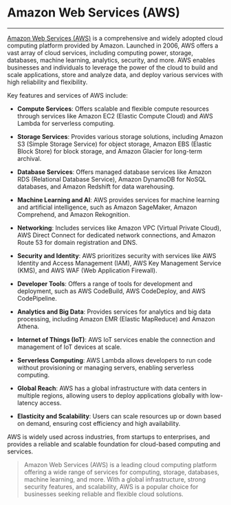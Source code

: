 # Amazon Web Services (AWS)

---

[Amazon Web Services (AWS)](https://aws.amazon.com/) is a comprehensive and widely adopted cloud computing platform provided by Amazon. Launched in 2006, AWS offers a vast array of cloud services, including computing power, storage, databases, machine learning, analytics, security, and more. AWS enables businesses and individuals to leverage the power of the cloud to build and scale applications, store and analyze data, and deploy various services with high reliability and flexibility.

Key features and services of AWS include:

- **Compute Services**: Offers scalable and flexible compute resources through services like Amazon EC2 (Elastic Compute Cloud) and AWS Lambda for serverless computing.

- **Storage Services**: Provides various storage solutions, including Amazon S3 (Simple Storage Service) for object storage, Amazon EBS (Elastic Block Store) for block storage, and Amazon Glacier for long-term archival.

- **Database Services**: Offers managed database services like Amazon RDS (Relational Database Service), Amazon DynamoDB for NoSQL databases, and Amazon Redshift for data warehousing.

- **Machine Learning and AI**: AWS provides services for machine learning and artificial intelligence, such as Amazon SageMaker, Amazon Comprehend, and Amazon Rekognition.

- **Networking**: Includes services like Amazon VPC (Virtual Private Cloud), AWS Direct Connect for dedicated network connections, and Amazon Route 53 for domain registration and DNS.

- **Security and Identity**: AWS prioritizes security with services like AWS Identity and Access Management (IAM), AWS Key Management Service (KMS), and AWS WAF (Web Application Firewall).

- **Developer Tools**: Offers a range of tools for development and deployment, such as AWS CodeBuild, AWS CodeDeploy, and AWS CodePipeline.

- **Analytics and Big Data**: Provides services for analytics and big data processing, including Amazon EMR (Elastic MapReduce) and Amazon Athena.

- **Internet of Things (IoT)**: AWS IoT services enable the connection and management of IoT devices at scale.

- **Serverless Computing**: AWS Lambda allows developers to run code without provisioning or managing servers, enabling serverless computing.

- **Global Reach**: AWS has a global infrastructure with data centers in multiple regions, allowing users to deploy applications globally with low-latency access.

- **Elasticity and Scalability**: Users can scale resources up or down based on demand, ensuring cost efficiency and high availability.

AWS is widely used across industries, from startups to enterprises, and provides a reliable and scalable foundation for cloud-based computing and services.

> Amazon Web Services (AWS) is a leading cloud computing platform offering a wide range of services for computing, storage, databases, machine learning, and more. With a global infrastructure, strong security features, and scalability, AWS is a popular choice for businesses seeking reliable and flexible cloud solutions.